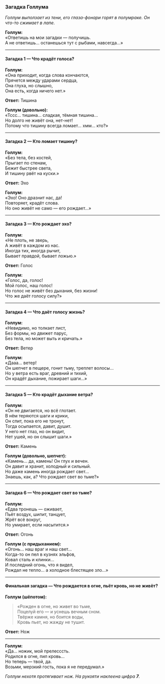 ### Загадка Голлума

*Голлум выползает из тени, его глаза-фонари горят в полумраке. Он что-то сжимает в лапе.*

**Голлум:**  
«Ответишь на мои загадки — получишь.  
А не ответишь… останешься тут с рыбами, навсегда…»

---

#### Загадка 1 — Что крадёт голоса?

**Голлум:**  
«Она приходит, когда слова кончаются,  
Прячется между ударами сердца,  
Она глуха, но слышно,  
Она есть, когда ничего нет.»

**Ответ:** Тишина

**Голлум (довольно):**  
«Тссс… тишина… сладкая, тёмная тишина…  
Но долго не живёт она, нет-нет!  
Потому что тишину всегда ломает… хмм… кто?»

---

#### Загадка 2 — Кто ломает тишину?

**Голлум:**  
«Без тела, без костей,  
Прыгает по стенам,  
Бежит быстрее света,  
И тишину рвёт на куски.»

**Ответ:** Эхо

**Голлум:**  
«Эхо! Оно дразнит нас, да!  
Повторяет, крадёт слова.  
Но оно живёт не само — его рождает…»

---

#### Загадка 3 — Кто рождает эхо?

**Голлум:**  
«Не плоть, не зверь,  
А живёт в каждом из нас.  
Иногда тих, иногда рычит,  
Бывает правдой, бывает ложью.»

**Ответ:** Голос

**Голлум:**  
«Голос, да, голос!  
Мой голос, наш голос!  
Но голос не живёт без дыхания, без жизни!  
Что же даёт голосу силу?»

---

#### Загадка 4 — Что даёт голосу жизнь?

**Голлум:**  
«Невидимо, но толкает лист,  
Без формы, но движет парус,  
Без тела, но может выть и кричать.»

**Ответ:** Ветер

**Голлум:**  
«Дааа… ветер!  
Он шепчет в пещере, гонит тьму, треплет волосы…  
Но у ветра есть враг, древний и тихий,  
Он крадёт дыхание, пожирает шаги…»

---

#### Загадка 5 — Кто крадёт дыхание ветра?

**Голлум:**  
«Он не двигается, но всё глотает.  
В нём теряются шаги и крики,  
Он спит, пока его не тронут,  
Тогда осыпается, давит, душит.  
У него нет глаз, но он видит,  
Нет ушей, но он слышит шаги.»

**Ответ:** Камень

**Голлум (довольно, шепчет):**  
«Камень… да, камень! Он глух и вечен.  
Он давит и хранит, холодный и сильный.  
Но даже камень иногда рождает свет…  
Знаешь, как, а? Что рождает свет во тьме?»

---

#### Загадка 6 — Что рождает свет во тьме?

**Голлум:**  
«Едва тронешь — оживает,  
Пьёт воздух, шипит, танцует,  
Жрёт всё вокруг,  
Но умирает, если насытится.»

**Ответ:** Огонь

**Голлум (с придыханием):**  
«Огонь… наш враг и наш свет…  
Когда-то он пел в кузнях эльфов,  
Ковал сталь и клинки…  
И последний огонь, что я видел,  
Рождал не тепло… а холодное блестящее зло…»

---

#### Финальная загадка — Что рождается в огне, пьёт кровь, но не живёт?

**Голлум (шёпотом):**
> «Рожден в огне, но живет во тьме,  
> Поцелуй его — и уснешь вечным сном.  
> Твёрже камня, но боится воды,  
> Кровь пьет, но жажду не тушит.

**Ответ:** Нож

---

**Голлум:**  
«Да… ножик, мой прелесссть.  
Родился в огне, пил кровь…  
Но теперь — твой, да.  
Возьми, мерзкий гость, пока я не передумал.»

*Голлум нехотя протягивает нож. На рукояти наклеена цифра **7**.*
